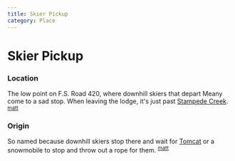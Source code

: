 ```yaml
---
title: Skier Pickup
category: Place
---
```

# Skier Pickup
### Location

The low point on F.S. Road 420, where downhill skiers that depart Meany come to a sad stop. When leaving the lodge, it's just past [Stampede Creek](Stampede-Creek). <sup>[matt][]</sup>

### Origin

So named because downhill skiers stop there and wait for [Tomcat](Tomcat) or a snowmobile to stop and throw out a rope for them. <sup>[matt][]</sup>

[matt]: Matt-Simerson